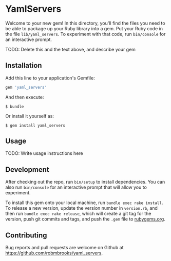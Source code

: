# YamlServers

Welcome to your new gem! In this directory, you'll find the files you need to be able to package up your Ruby library into a gem. Put your Ruby code in the file `lib/yaml_servers`. To experiment with that code, run `bin/console` for an interactive prompt.

TODO: Delete this and the text above, and describe your gem

## Installation

Add this line to your application's Gemfile:

```ruby
gem 'yaml_servers'
```

And then execute:

    $ bundle

Or install it yourself as:

    $ gem install yaml_servers

## Usage

TODO: Write usage instructions here

## Development

After checking out the repo, run `bin/setup` to install dependencies. You can also run `bin/console` for an interactive prompt that will allow you to experiment.

To install this gem onto your local machine, run `bundle exec rake install`. To release a new version, update the version number in `version.rb`, and then run `bundle exec rake release`, which will create a git tag for the version, push git commits and tags, and push the `.gem` file to [rubygems.org](https://rubygems.org).

## Contributing

Bug reports and pull requests are welcome on Github at https://github.com/robmbrooks/yaml_servers.

